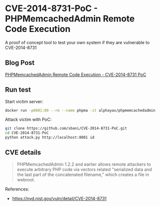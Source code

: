 # CVE-2014-8731-PoC - PHPMemcachedAdmin Remote Code Execution
A proof of concept tool to test your own system if they are vulnerable to CVE-2014-8731

## Blog Post

[PHPMemcachedAdmin Remote Code Execution - CVE-2014-8731 PoC](https://netw0rk.io/blog/phpmemcachedadmin-remote-code-execution-cve-2014-8731-poc/)

## Run test

Start victim server:
```bash
docker run -p8081:80 --rm --name phpma -it alphayax/phpmemcachedadmin
```

Attack victim with PoC:
```bash
git clone https://github.com/sbani/CVE-2014-8731-PoC.git
cd CVE-2014-8731-PoC
python attack.py http://localhost:8081 id
```

## CVE details
> PHPMemcachedAdmin 1.2.2 and earlier allows remote attackers to execute arbitrary PHP code via vectors related "serialized data and the last part of the concatenated filename," which creates a file in webroot.

References:
- https://nvd.nist.gov/vuln/detail/CVE-2014-8731
